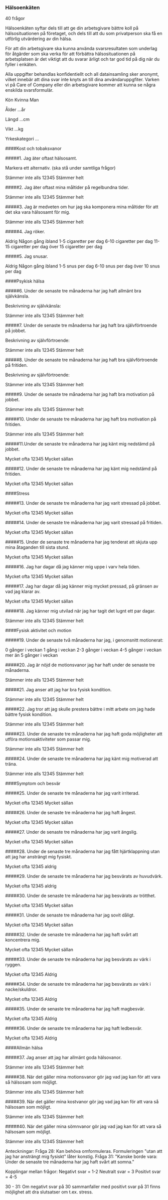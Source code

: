 ### Hälsoenkäten
40 frågor

Hälsoenkäten syftar dels till att ge din arbetsgivare bättre koll på hälsosituationen på företaget, och dels till att du som privatperson ska få en utförlig utvärdering av din hälsa.

För att din arbetsgivare ska kunna använda svarsresultaten som underlag för åtgärder som ska verka för att förbättra hälsosituationen på arbetsplatsen är det viktigt att du svarar ärligt och tar god tid på dig när du fyller i enkäten.

Alla uppgifter behandlas konfidentiellt och all datainsamling sker anonymt, vilket innebär att dina svar inte knyts an till dina användaruppgfiter. Varken vi på Care of Company eller din arbetsgivare kommer att kunna se några enskilda svarsformulär.

Kön   Kvinna    Man

Ålder   ...år

Längd   ...cm

Vikt    ...kg

Yrkeskategori ...

####Kost och tobaksvanor

#####1. Jag äter oftast hälsosamt.

Markera ett alternativ. (ska stå under samtliga frågor)

Stämmer inte alls 12345 Stämmer helt

#####2. Jag äter oftast mina måltider på regelbundna tider.

Stämmer inte alls 12345 Stämmer helt

#####3. Jag är medveten om hur jag ska komponera mina måltider för att det ska vara hälsosamt för mig.

Stämmer inte alls 12345 Stämmer helt

#####4. Jag röker.

Aldrig  Någon gång ibland  1-5 cigaretter per dag 6-10 cigaretter per dag 11-15 cigaretter per dag  över 15 cigaretter per dag

#####5. Jag snusar.

Aldrig  Någon gång ibland 1-5 snus per dag  6-10 snus per dag över 10 snus per dag

####Psykisk hälsa

#####6. Under de senaste tre månaderna har jag haft allmänt bra självkänsla.

Beskrivning av självkänsla:

Stämmer inte alls 12345 Stämmer helt

#####7. Under de senaste tre månaderna har jag haft bra självförtroende på jobbet.

Beskrivning av självförtroende:

Stämmer inte alls 12345 Stämmer helt

#####8. Under de senaste tre månaderna har jag haft bra självförtroende på fritiden.

Beskrivning av självförtroende:

Stämmer inte alls 12345 Stämmer helt

#####9. Under de senaste tre månaderna har jag haft bra motivation på jobbet.

Stämmer inte alls 12345 Stämmer helt

#####10. Under de senaste tre månaderna har jag haft bra motivation på fritiden.

Stämmer inte alls 12345 Stämmer helt

#####11.Under de senaste tre månaderna har jag känt mig nedstämd på jobbet.

Mycket ofta 12345 Mycket sällan

#####12. Under de senaste tre månaderna har jag känt mig nedstämd på fritiden.

Mycket ofta 12345 Mycket sällan

####Stress

#####13. Under de senaste tre månaderna har jag varit stressad på jobbet.

Mycket ofta 12345 Mycket sällan

#####14. Under de senaste tre månaderna har jag varit stressad på fritiden.

Mycket ofta 12345 Mycket sällan

#####15. Under de senaste tre månaderna har jag tenderat att skjuta upp mina åtaganden till sista stund.

Mycket ofta 12345 Mycket sällan

#####16. Jag har dagar då jag känner mig uppe i varv hela tiden.

Mycket ofta 12345 Mycket sällan

#####17. Jag har dagar då jag känner mig mycket pressad, på gränsen av vad jag klarar av.

Mycket ofta 12345 Mycket sällan

#####18. Jag känner mig utvilad när jag har tagit det lugnt ett par dagar.

Stämmer inte alls 12345 Stämmer helt

####Fysisk aktivitet och motion

#####19. Under de senaste två månaderna har jag, i genomsnitt motionerat:

0 gånger i veckan   1 gång i veckan   2-3 gånger i veckan   4-5 gånger i veckan   mer än 5 gånger i veckan

#####20. Jag är nöjd de motionsvanor jag har haft under de senaste tre månaderna.

Stämmer inte alls 12345 Stämmer helt

#####21. Jag anser att jag har bra fysisk kondition.

Stämmer inte alls 12345 Stämmer helt

#####22. Jag tror att jag skulle prestera bättre i mitt arbete om jag hade bättre fysisk kondition.

Stämmer inte alls 12345 Stämmer helt

#####23. Under de senaste tre månaderna har jag haft goda möjligheter att utföra motionsaktiviteter som passar mig.

Stämmer inte alls 12345 Stämmer helt

#####24. Under de senaste tre månaderna har jag känt mig motiverad att träna.

Stämmer inte alls 12345 Stämmer helt

####Symptom och besvär

#####25. Under de senaste tre månaderna har jag varit irriterad.

Mycket ofta 12345 Mycket sällan

#####26. Under de senaste tre månaderna har jag haft ångest.

Mycket ofta 12345 Mycket sällan

#####27. Under de senaste tre månaderna har jag varit ängslig.

Mycket ofta 12345 Mycket sällan

#####28. Under de senaste tre månaderna har jag fått hjärtklappning utan att jag har ansträngt mig fysiskt.

Mycket ofta 12345 aldrig

#####29. Under de senaste tre månaderna har jag besvärats av huvudvärk.

Mycket ofta 12345 aldrig

#####30. Under de senaste tre månaderna har jag besvärats av trötthet.

Mycket ofta 12345 Mycket sällan

#####31. Under de senaste tre månaderna har jag sovit dåligt.

Mycket ofta 12345 Mycket sällan

#####32. Under de senaste tre månaderna har jag haft svårt att koncentrera mig.

Mycket ofta 12345 Mycket sällan

#####33. Under de senaste tre månaderna har jag besvärats av värk i ryggen.

Mycket ofta 12345 Aldrig

#####34. Under de senaste tre månaderna har jag besvärats av värk i nacke/skuldror.

Mycket ofta 12345 Aldrig

#####35. Under de senaste tre månaderna har jag haft magbesvär.

Mycket ofta 12345 Aldrig

#####36. Under de senaste tre månaderna har jag haft ledbesvär.

Mycket ofta 12345 Aldrig

####Allmän hälsa

#####37. Jag anser att jag har allmänt goda hälsovanor.

Stämmer inte alls 12345 Stämmer helt

#####38. När det gäller mina motionsvanor gör jag vad jag kan för att vara så hälsosam som möjligt.

Stämmer inte alls 12345 Stämmer helt

#####39. När det gäller mina kostvanor gör jag vad jag kan för att vara så hälsosam som möjligt.

Stämmer inte alls 12345 Stämmer helt

#####40. När det gäller mina sömnvanor gör jag vad jag kan för att vara så hälsosam som möjligt.

Stämmer inte alls 12345 Stämmer helt


Anteckningar:
Fråga 28: Kan behöva omformuleras. Formuleringen "utan att jag har ansträngt mig fysiskt" låter konstig.
Fråga 31: "Kanske borde vara: Under de senaste tre månaderna har jag haft svårt att somna."

Kopplingar mellan frågor:
Negativt svar = 1-2
Neutralt svar = 3
Positivt svar = 4-5

30 - 31: Om negativt svar på 30 sammanfaller med positivt svar på 31 finns möjlighet att dra slutsatser om t.ex. stress.
